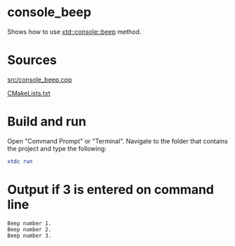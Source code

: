 # console_beep

Shows how to use [xtd::console::beep](https://codedocs.xyz/gammasoft71/xtd/classxtd_1_1console.html#acec44516d026402ea726848809dda77c) method.

# Sources

[src/console_beep.cpp](src/console_beep.cpp)

[CMakeLists.txt](CMakeLists.txt)

# Build and run

Open "Command Prompt" or "Terminal". Navigate to the folder that contains the project and type the following:

```cmake
xtdc run
```

# Output if 3 is entered on command line

```
Beep number 1.
Beep number 2.
Beep number 3.
```
